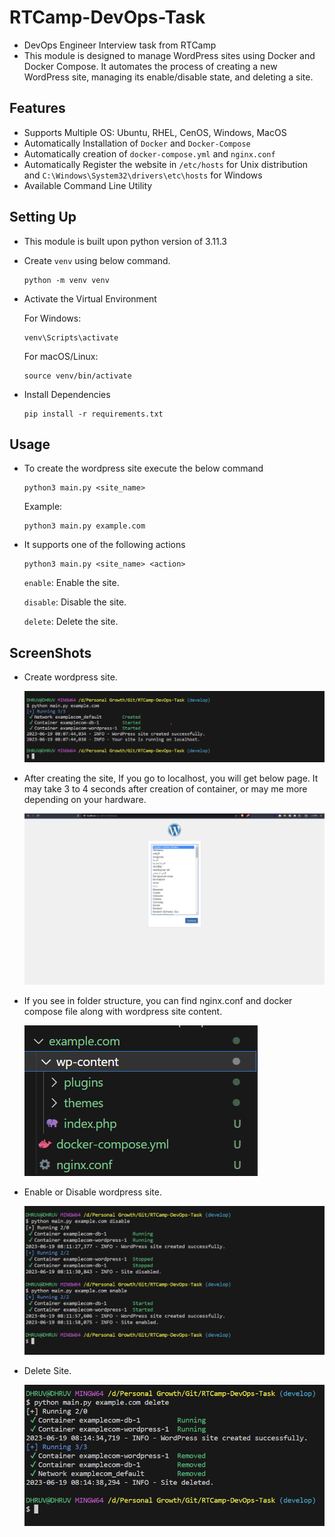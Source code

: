 # RTCamp-DevOps-Task
- DevOps Engineer Interview task from RTCamp
- This module is designed to manage WordPress sites using Docker and Docker Compose. It automates the process of creating a new WordPress site, managing its enable/disable state, and deleting a site.

## Features

- Supports Multiple OS: Ubuntu, RHEL, CenOS, Windows, MacOS 
- Automatically Installation of `Docker` and `Docker-Compose`
- Automatically creation of `docker-compose.yml` and `nginx.conf`
- Automatically Register the website in `/etc/hosts` for Unix distribution and `C:\Windows\System32\drivers\etc\hosts` for Windows
- Available Command Line Utility

## Setting Up

- This module is built upon python version of 3.11.3
- Create `venv` using below command.
    ```
    python -m venv venv
    ```
- Activate the Virtual Environment

    For Windows:
    ```
    venv\Scripts\activate
    ```

    For macOS/Linux:
    ```
    source venv/bin/activate
    ```
- Install Dependencies
    ```
    pip install -r requirements.txt
    ```

## Usage
- To create the wordpress site execute the below command
    ```
    python3 main.py <site_name>
    ```
    Example:
    ```
    python3 main.py example.com
    ```
- It supports one of the following actions 
    ```
    python3 main.py <site_name> <action>
    ```
    `enable`: Enable the site.

    `disable`: Disable the site.
    
    `delete`: Delete the site.

## ScreenShots

- Create wordpress site.

    ![python create command](https://github.com/imdhruv99/RTCamp-DevOps-Task/blob/main/images/create_wordpress_site.png)

- After creating the site, If you go to localhost, you will get below page. It may take 3 to 4 seconds after creation of container, or may me more depending on your hardware.

    ![wordpress site on localhost](https://github.com/imdhruv99/RTCamp-DevOps-Task/blob/main/images/wordpress_site_on_localhost.png)

- If you see in folder structure, you can find nginx.conf and docker compose file along with wordpress site content.

    ![wordpress site folder structure](https://github.com/imdhruv99/RTCamp-DevOps-Task/blob/main/images/wordpress_site_folder.png)

- Enable or Disable wordpress site.

    ![Enable Disable Action](https://github.com/imdhruv99/RTCamp-DevOps-Task/blob/main/images/enable_disable.png)

- Delete Site.

    ![Delete Site](https://github.com/imdhruv99/RTCamp-DevOps-Task/blob/main/images/delete.png)
